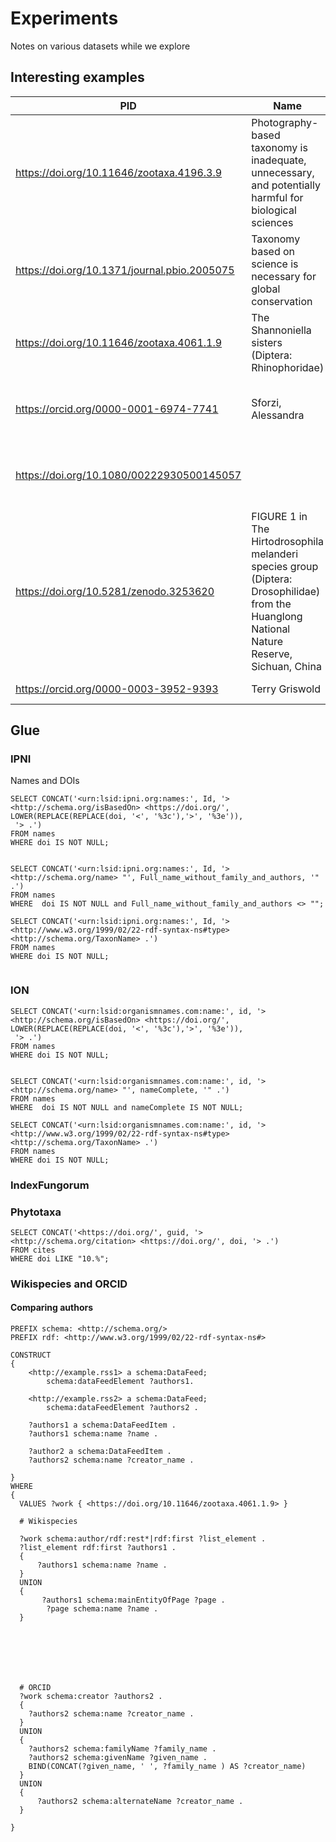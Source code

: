# Experiments

Notes on various datasets while we explore

## Interesting examples

PID | Name | Notes
--|--|--
https://doi.org/10.11646/zootaxa.4196.3.9 | Photography-based taxonomy is inadequate, unnecessary, and potentially harmful for biological sciences | Lots of ORCIDs
https://doi.org/10.1371/journal.pbio.2005075 | Taxonomy based on science is necessary for global conservation | Lots of ORCIDs
https://doi.org/10.11646/zootaxa.4061.1.9 | The Shannoniella sisters (Diptera: Rhinophoridae) | ORCID and Wikispecies
https://orcid.org/0000-0001-6974-7741 | Sforzi, Alessandra | Lots of works that are Zenodo DOIs for treatments
https://doi.org/10.1080/00222930500145057 | | The genus Lilloiconcha in Colombia (Gastropoda: Charopidae) | Images in Zenodo, linked to CoL by DOI
https://doi.org/10.5281/zenodo.3253620 |FIGURE 1 in The Hirtodrosophila melanderi species group (Diptera: Drosophilidae) from the Huanglong National Nature Reserve, Sichuan, China | Phylogeny image
https://orcid.org/0000-0003-3952-9393 | Terry Griswold | Lots of images

## Glue

### IPNI

Names and DOIs

```
SELECT CONCAT('<urn:lsid:ipni.org:names:', Id, '> <http://schema.org/isBasedOn> <https://doi.org/', 
LOWER(REPLACE(REPLACE(doi, '<', '%3c'),'>', '%3e')),
 '> .') 
FROM names 
WHERE doi IS NOT NULL;


SELECT CONCAT('<urn:lsid:ipni.org:names:', Id, '> <http://schema.org/name> "', Full_name_without_family_and_authors, '" .') 
FROM names 
WHERE  doi IS NOT NULL and Full_name_without_family_and_authors <> "";

SELECT CONCAT('<urn:lsid:ipni.org:names:', Id, '> <http://www.w3.org/1999/02/22-rdf-syntax-ns#type> <http://schema.org/TaxonName> .') 
FROM names 
WHERE doi IS NOT NULL;


```

### ION

```
SELECT CONCAT('<urn:lsid:organismnames.com:name:', id, '> <http://schema.org/isBasedOn> <https://doi.org/', 
LOWER(REPLACE(REPLACE(doi, '<', '%3c'),'>', '%3e')),
 '> .') 
FROM names 
WHERE doi IS NOT NULL;


SELECT CONCAT('<urn:lsid:organismnames.com:name:', id, '> <http://schema.org/name> "', nameComplete, '" .') 
FROM names 
WHERE  doi IS NOT NULL and nameComplete IS NOT NULL;

SELECT CONCAT('<urn:lsid:organismnames.com:name:', id, '> <http://www.w3.org/1999/02/22-rdf-syntax-ns#type> <http://schema.org/TaxonName> .') 
FROM names 
WHERE doi IS NOT NULL;
```

### IndexFungorum

### Phytotaxa

```
SELECT CONCAT('<https://doi.org/', guid, '> <http://schema.org/citation> <https://doi.org/', doi, '> .') 
FROM cites 
WHERE doi LIKE "10.%";
```

### Wikispecies and ORCID

#### Comparing authors

```
PREFIX schema: <http://schema.org/>
PREFIX rdf: <http://www.w3.org/1999/02/22-rdf-syntax-ns#>

CONSTRUCT
{
	<http://example.rss1> a schema:DataFeed;
		schema:dataFeedElement ?authors1.
  
 	<http://example.rss2> a schema:DataFeed;
		schema:dataFeedElement ?authors2 .

	?authors1 a schema:DataFeedItem .
    ?authors1 schema:name ?name .

  	?author2 a schema:DataFeedItem .
    ?authors2 schema:name ?creator_name .
  
}
WHERE
{
  VALUES ?work { <https://doi.org/10.11646/zootaxa.4061.1.9> }
         
  # Wikispecies
  
  ?work schema:author/rdf:rest*|rdf:first ?list_element .
  ?list_element rdf:first ?authors1 .
  {
	  ?authors1 schema:name ?name .
  }
  UNION
  {
       ?authors1 schema:mainEntityOfPage ?page .
    	?page schema:name ?name .
  }



  
         
         
         
  # ORCID
  ?work schema:creator ?authors2 .
  {
  	?authors2 schema:name ?creator_name .
  } 
  UNION
  {
  	?authors2 schema:familyName ?family_name .
  	?authors2 schema:givenName ?given_name .
    BIND(CONCAT(?given_name, ' ', ?family_name ) AS ?creator_name)
  }
  UNION
  {
  	  ?authors2 schema:alternateName ?creator_name .
  }
  
}

```



